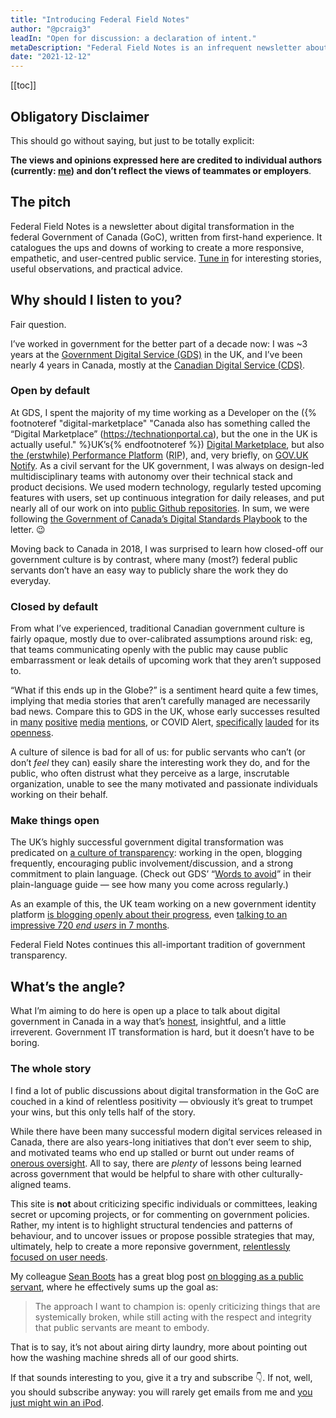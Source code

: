 ```yaml
---
title: "Introducing Federal Field Notes"
author: "@pcraig3"
leadIn: "Open for discussion: a declaration of intent."
metaDescription: "Federal Field Notes is an infrequent newsletter about digital transformation in Canada’s federal government."
date: "2021-12-12"
---
```


[[toc]]

## Obligatory Disclaimer

This should go without saying, but just to be totally explicit:

**The views and opinions expressed here are credited to individual authors (currently: [me](https://twitter.com/pcraig3)) and don’t reflect the views of teammates or employers**.

## The pitch

Federal Field Notes is a newsletter about digital transformation in the federal Government of Canada (GoC), written from first-hand experience. It catalogues the ups and downs of working to create a more responsive, empathetic, and user-centred public service. [Tune in](#bd-email) for interesting stories, useful observations, and practical advice.

## Why should I listen to you?

Fair question.

I’ve worked in government for the better part of a decade now: I was ~3 years at the [Government Digital Service (GDS)](https://gds.blog.gov.uk/about/) in the UK, and I’ve been nearly 4 years in Canada, mostly at the [Canadian Digital Service (CDS)](https://digital.canada.ca).

### Open by default

At GDS, I spent the majority of my time working as a Developer on the ({% footnoteref "digital-marketplace" "Canada also has something called the “Digital Marketplace” (https://technationportal.ca), but the one in the UK is actually useful." %}UK’s{% endfootnoteref %}) [Digital Marketplace](https://www.digitalmarketplace.service.gov.uk), but also [the (erstwhile) Performance Platform](https://gds.blog.gov.uk/tag/performance-platform/) (<abbr title="Rest in Peace">RIP</abbr>), and, very briefly, on [GOV.UK Notify](https://www.notifications.service.gov.uk). As a civil servant for the UK government, I was always on design-led multidisciplinary teams with autonomy over their technical stack and product decisions. We used modern technology, regularly tested upcoming features with users, set up continuous integration for daily releases, and put nearly all of our work on into [public Github repositories](https://github.com/alphagov). In sum, we were following [the Government of Canada’s Digital Standards Playbook](https://www.canada.ca/en/government/system/digital-government/government-canada-digital-standards.html) to the letter. <span aria-hidden="true">😉</span>

Moving back to Canada in 2018, I was surprised to learn how closed-off our government culture is by contrast, where many (most?) federal public servants don’t have an easy way to publicly share the work they do everyday.

### Closed by default

From what I’ve experienced, traditional Canadian government culture is fairly opaque, mostly due to over-calibrated assumptions around risk: eg, that teams communicating openly with the public may cause public embarrassment or leak details of upcoming work that they aren’t supposed to.

“What if this ends up in the Globe?” is a sentiment heard quite a few times, implying that media stories that aren’t carefully managed are necessarily bad news. Compare this to GDS in the UK, whose early successes resulted in [many](https://www.theguardian.com/government-computing-network/2012/jul/25/cabinet-office-transactional-services-data-gds) [positive](https://www.theguardian.com/technology/2012/nov/06/government-services-digital-default-save) [media](https://www.theguardian.com/technology/2013/nov/15/government-digital-service-best-startup-europe-invest) [mentions](https://www.theguardian.com/public-leaders-network/2014/sep/08/local-government-digital-service-gds), or COVID Alert, [specifically](https://www.michaelgeist.ca/2020/08/why-i-installed-the-covid-alert-app) [lauded](https://globalnews.ca/news/7263448/coronavirus-covid-19-tracing-app-canada-how-it-works/) for its [openness](https://sboots.ca/2020/10/30/working-in-the-open-firsts-for-covid-alert/).

A culture of silence is bad for all of us: for public servants who can’t (or don’t _feel_ they can) easily share the interesting work they do, and for the public, who often distrust what they perceive as a large, inscrutable organization, unable to see the many motivated and passionate individuals working on their behalf.

### Make things open

The UK’s highly successful government digital transformation was predicated on [a culture of transparency](https://gds.blog.gov.uk/2014/07/22/making-things-open-making-things-better/): working in the open, blogging frequently, encouraging public involvement/discussion, and a strong commitment to plain language. (Check out GDS’ “[Words to avoid](https://www.gov.uk/guidance/style-guide/a-to-z-of-gov-uk-style#words-to-avoid)” in their plain-language guide — see how many you come across regularly.)

As an example of this, the UK team working on a new government identity platform [is blogging openly about their progress](https://gds.blog.gov.uk/category/id-assurance/), even [talking to an impressive 720 _end users_ in 7 months](https://gds.blog.gov.uk/2021/12/01/one-login-for-government-december-2021-update/).

Federal Field Notes continues this all-important tradition of government transparency.

## What’s the angle?

What I’m aiming to do here is open up a place to talk about digital government in Canada in a way that’s [honest](https://sboots.ca/2020/03/03/find-the-truth-tell-the-truth/), insightful, and a little irreverent. Government IT transformation is hard, but it doesn’t have to be boring.

### The whole story

I find a lot of public discussions about digital transformation in the GoC are couched in a kind of relentless positivity — obviously it’s great to trumpet your wins, but this only tells half of the story.

While there have been many successful modern digital services released in Canada, there are also years-long initiatives that don’t ever seem to ship, and motivated teams who end up stalled or burnt out under reams of [onerous oversight](/articles/2021-12-13-paperweight/). All to say, there are _plenty_ of lessons being learned across government that would be helpful to share with other culturally-aligned teams.

This site is **not** about criticizing specific individuals or committees, leaking secret or upcoming projects, or for commenting on government policies. Rather, my intent is to highlight structural tendencies and patterns of behaviour, and to uncover issues or propose possible strategies that may, ultimately, help to create a more reponsive government, [relentlessly focused on user needs](https://gds.blog.gov.uk/2011/07/29/welcome-to-the-government-digital-service-blog/).

My colleague [Sean Boots](https://twitter.com/sboots) has a great blog post [on blogging as a public servant](https://sboots.ca/2020/01/21/principles-for-blogging-as-a-public-servant/), where he effectively sums up the goal as:

> The approach I want to champion is: openly criticizing things that are systemically broken, while still acting with the respect and integrity that public servants are meant to embody.

That is to say, it’s not about airing dirty laundry, more about pointing out how the washing machine shreds all of our good shirts.

If that sounds interesting to you, give it a try and subscribe <span aria-hidden="true">👇</span>. If not, well, you should subscribe anyway: you will rarely get emails from me and [you just might win an iPod](/pages/about/#what-happens-if-i-subscribe).

